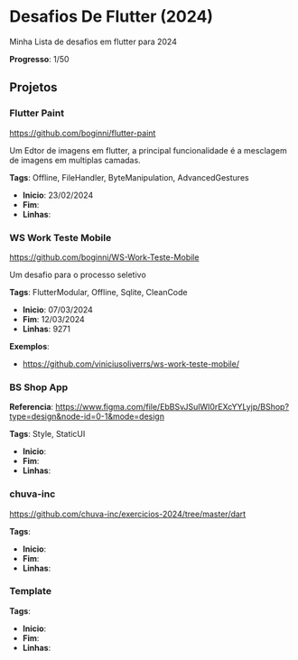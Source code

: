 # Desafios De Flutter (2024)
Minha Lista de desafios em flutter para 2024

**Progresso**: 1/50

## Projetos

### Flutter Paint 
https://github.com/boginni/flutter-paint

Um Edtor de imagens em flutter, a principal funcionalidade é a mesclagem de imagens em multiplas camadas.

**Tags**: Offline, FileHandler, ByteManipulation, AdvancedGestures

 * **Inicio**: 23/02/2024
 * **Fim**: 
 * **Linhas**:


### WS Work Teste Mobile
https://github.com/boginni/WS-Work-Teste-Mobile

Um desafio para o processo seletivo

**Tags**: FlutterModular, Offline, Sqlite, CleanCode

 * **Inicio**: 07/03/2024
 * **Fim**: 12/03/2024
 * **Linhas**: 9271

**Exemplos**: 
 * https://github.com/viniciusoliverrs/ws-work-teste-mobile/

### BS Shop App


**Referencia**: https://www.figma.com/file/EbBSvJSulWI0rEXcYYLyjp/BShop?type=design&node-id=0-1&mode=design 

**Tags**: Style, StaticUI

 * **Inicio**: 
 * **Fim**:
 * **Linhas**:


### chuva-inc
https://github.com/chuva-inc/exercicios-2024/tree/master/dart

**Tags**: 

 * **Inicio**: 
 * **Fim**:
 * **Linhas**:




### Template

**Tags**: 

 * **Inicio**: 
 * **Fim**:
 * **Linhas**:
